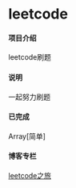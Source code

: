 # leetcode

#### 项目介绍
leetcode刷题


#### 说明

一起努力刷题

#### 已完成

Array[简单]

#### 博客专栏

[leetcode之旅](https://blog.csdn.net/column/details/26521.html)